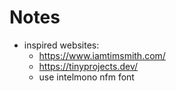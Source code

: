 # Notes 
- inspired websites:
  - https://www.iamtimsmith.com/
  - https://tinyprojects.dev/
  - use intelmono nfm font